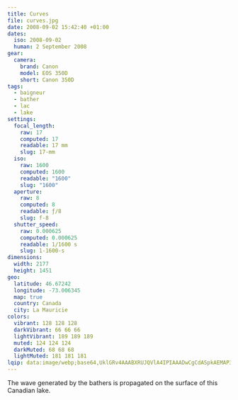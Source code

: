 ```yaml
---
title: Curves
file: curves.jpg
date: 2008-09-02 15:42:40 +01:00
dates:
  iso: 2008-09-02
  human: 2 September 2008
gear:
  camera:
    brand: Canon
    model: EOS 350D
    short: Canon 350D
tags:
  - baigneur
  - bather
  - lac
  - lake
settings:
  focal_length:
    raw: 17
    computed: 17
    readable: 17 mm
    slug: 17-mm
  iso:
    raw: 1600
    computed: 1600
    readable: "1600"
    slug: "1600"
  aperture:
    raw: 8
    computed: 8
    readable: ƒ/8
    slug: f-8
  shutter_speed:
    raw: 0.000625
    computed: 0.000625
    readable: 1/1600 s
    slug: 1-1600-s
dimensions:
  width: 2177
  height: 1451
geo:
  latitude: 46.67242
  longitude: -73.006345
  map: true
  country: Canada
  city: La Mauricie
colors:
  vibrant: 128 128 128
  darkVibrant: 66 66 66
  lightVibrant: 189 189 189
  muted: 124 124 124
  darkMuted: 68 68 68
  lightMuted: 181 181 181
lqip: data:image/webp;base64,UklGRv4AAABXRUJQVlA4IPIAAADwCgCdASpkAEMAP3Gswlm0v7elMVUZg/AuCWkAABpIMQdXHSjXCu/CwhHb/p2AokTp0k4m56fSN9qvtyydl7yerhUEFY8F4U3/WhXVL1KpT28J/hXrz9yY4Eb7y9qd/oAA/uNFEqDyZQjgKBgnRGhAvvmhuKVrlura5yGwZaqH4Yzay8UeEz8a1fQP9GAWLxeZsGoHl288zorVMOBqrfDQBjYqJD4s0dAKwlxgH6rtcnb5NEeTfHpUVBL174iyij7NT/QDn8u8L/DXT4Ts0/gvRKUKF68uMtIXtsUNBG5zJ2bG1DxOb0P/rwoWoom/WuAAAA==
---
```


The wave generated by the bathers is propagated on the surface of this Canadian lake.
